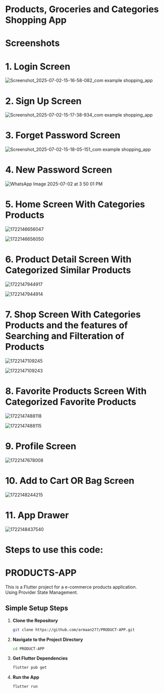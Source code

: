 # Products, Groceries and Categories Shopping App

<h1>Screenshots</h1>

<h1>1. Login Screen</h1>

![Screenshot_2025-07-02-15-16-58-082_com example shopping_app](https://github.com/user-attachments/assets/0c64f961-b863-43d0-aeaf-f63c84de6681)

<h1>2. Sign Up Screen</h1>

![Screenshot_2025-07-02-15-17-38-934_com example shopping_app](https://github.com/user-attachments/assets/04466e58-71e6-4048-8563-c7ded0b5ee7d)

<h1>3. Forget Password Screen</h1>

![Screenshot_2025-07-02-15-18-05-151_com example shopping_app](https://github.com/user-attachments/assets/f9bb3722-6c5e-4514-a95b-eb027049f606)

<h1>4. New Password Screen</h1>

![WhatsApp Image 2025-07-02 at 3 50 01 PM](https://github.com/user-attachments/assets/f210466a-ae52-4f9c-b4e6-aaf26727813c)

<h1>5. Home Screen With Categories Products</h1>

![1722146656047](https://github.com/user-attachments/assets/dd346315-e1ba-412c-9812-c566a5c9b26b)

![1722146656050](https://github.com/user-attachments/assets/db060ac3-7220-4700-8de0-d5545698e3f0)

<h1>6. Product Detail Screen With Categorized Similar Products</h1>

![1722147944917](https://github.com/user-attachments/assets/817da4c9-140c-4c1b-ba7e-48855b8943ff)

![1722147944914](https://github.com/user-attachments/assets/3d7c0a44-404f-42df-ad8a-e3de37533e21)

<h1>7. Shop Screen With Categories Products and the features of Searching and Filteration of Products</h1>

![1722147109245](https://github.com/user-attachments/assets/da89d0c8-d272-4032-b2bb-13b9d07046c4)

![1722147109243](https://github.com/user-attachments/assets/a3da6ef7-c1e8-4e52-817a-0e02bed16d87)

<h1>8. Favorite Products Screen With Categorized Favorite Products</h1>

![1722147488118](https://github.com/user-attachments/assets/523c197b-2f26-4a31-a0b8-4d093dea2bc0)

![1722147488115](https://github.com/user-attachments/assets/ca7762c5-3626-43fc-aa02-0a396176e249)

<h1>9. Profile Screen</h1>

![1722147678008](https://github.com/user-attachments/assets/50e964c9-741f-46f1-a1d2-2515504f06f3)

<h1>10. Add to Cart OR Bag Screen</h1>

![1722148244215](https://github.com/user-attachments/assets/fe739d91-23e5-4929-810a-4e5ad79857b9)

<h1>11. App Drawer</h1>

![1722148437540](https://github.com/user-attachments/assets/17184b69-5ad7-4900-a9d6-e77994cbf4fe)

<h1>Steps to use this code:</h1>

# PRODUCTS-APP

This is a Flutter project for a e-commerce products application. <br>
Using Provider State Management.

## Simple Setup Steps

1. **Clone the Repository**
   ```sh
   git clone https://github.com/armaan277/PRODUCT-APP.git

2. **Navigate to the Project Directory**
   ```sh
   cd PRODUCT-APP

3. **Get Flutter Dependencies**
   ```sh
   flutter pub get

4. **Run the App**
   ```sh
   flutter run

